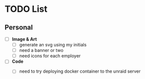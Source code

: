 # TODO List

## Personal

- [ ] **Image & Art**
  - [ ] generate an svg using my initials
  - [ ] need a banner or two
  - [ ] need icons for each employer

- [ ] **Code**
  - [ ] need to try deploying docker container to the unraid server

